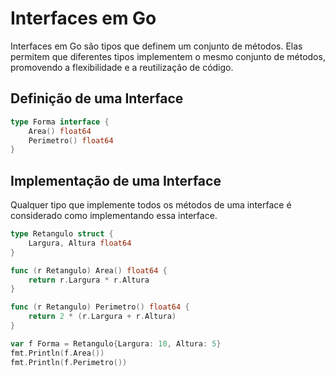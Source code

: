 # Interfaces em Go

Interfaces em Go são tipos que definem um conjunto de métodos. Elas permitem que diferentes tipos implementem o mesmo conjunto de métodos, promovendo a flexibilidade e a reutilização de código.

## Definição de uma Interface

```go
type Forma interface {
    Area() float64
    Perimetro() float64
}
```

## Implementação de uma Interface

Qualquer tipo que implemente todos os métodos de uma interface é considerado como implementando essa interface.

```go
type Retangulo struct {
    Largura, Altura float64
}

func (r Retangulo) Area() float64 {
    return r.Largura * r.Altura
}

func (r Retangulo) Perimetro() float64 {
    return 2 * (r.Largura + r.Altura)
}

var f Forma = Retangulo{Largura: 10, Altura: 5}
fmt.Println(f.Area())
fmt.Println(f.Perimetro())
```
